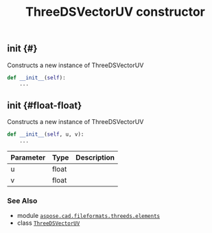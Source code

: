﻿---
title: ThreeDSVectorUV constructor
second_title: Aspose.CAD for Python via .NET API References
description: 
type: docs
weight: 10
url: /python-net/aspose.cad.fileformats.threeds.elements/threedsvectoruv/__init__/
is_root: false
---

## __init__ {#}

Constructs a new instance of ThreeDSVectorUV



```python
def __init__(self):
    ...
```




## __init__ {#float-float}

Constructs a new instance of ThreeDSVectorUV



```python
def __init__(self, u, v):
    ...
```


| Parameter | Type | Description |
| :- | :- | :- |
| u | float |  |
| v | float |  |



### See Also
* module [`aspose.cad.fileformats.threeds.elements`](../../)
* class [`ThreeDSVectorUV`](/cad/python-net/aspose.cad.fileformats.threeds.elements/threedsvectoruv)
